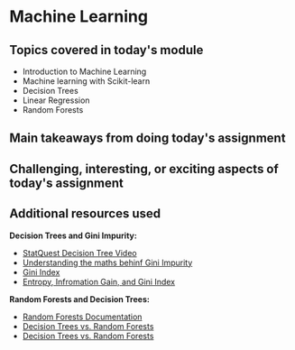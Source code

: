 # Machine Learning

## Topics covered in today's module

* Introduction to Machine Learning
* Machine learning with Scikit-learn
* Decision Trees
* Linear Regression
* Random Forests

## Main takeaways from doing today's assignment
<To be filled>

## Challenging, interesting, or exciting aspects of today's assignment
<To be filled>

## Additional resources used 

**Decision Trees and Gini Impurity:**
- [StatQuest Decision Tree Video](https://www.youtube.com/watch?v=_L39rN6gz7Y&t=196s)
- [Understanding the maths behinf Gini Impurity](https://analyticsindiamag.com/understanding-the-maths-behind-the-gini-impurity-method-for-decision-tree-split/#:~:text=Gini%20impurity%20is%20an%20important%20measure%20used%20to%20construct%20the%20decision%20trees.&text=Gini%20impurity%20is%20a%20function,values%20from%200%20to%200.5.)
- [Gini Index](https://blog.quantinsti.com/gini-index/#:~:text=Gini%20Index%20is%20a%20powerful,of%20a%20decision%20tree%20model.)
- [Entropy, Infromation Gain, and Gini Index](https://towardsdatascience.com/decision-trees-explained-entropy-information-gain-gini-index-ccp-pruning-4d78070db36c)

  
**Random Forests and Decision Trees:**
- [Random Forests Documentation](https://scikit-learn.org/stable/modules/ensemble.html#forests-of-randomized-trees)
- [Decision Trees vs. Random Forests](https://favtutor.com/blogs/decision-tree-vs-random-forest)
- [Decision Trees vs. Random Forests](https://www.upgrad.com/blog/random-forest-vs-decision-tree/#:~:text=A%20decision%20tree%20combines%20some,forest%20model%20needs%20rigorous%20training.)
